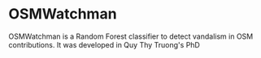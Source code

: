 # OSMWatchman
OSMWatchman is a Random Forest classifier to detect vandalism in OSM contributions. It was developed in Quy Thy Truong's PhD
